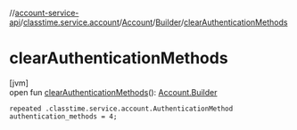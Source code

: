 //[account-service-api](../../../../index.md)/[classtime.service.account](../../index.md)/[Account](../index.md)/[Builder](index.md)/[clearAuthenticationMethods](clear-authentication-methods.md)

# clearAuthenticationMethods

[jvm]\
open fun [clearAuthenticationMethods](clear-authentication-methods.md)(): [Account.Builder](index.md)

`repeated .classtime.service.account.AuthenticationMethod authentication_methods = 4;`
